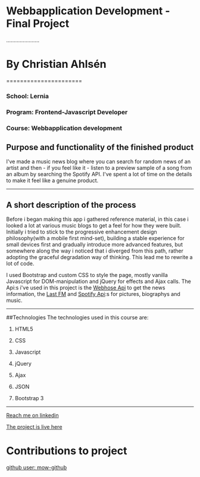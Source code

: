 # Webbapplication Development - Final Project
......................
# By Christian Ahlsén
======================
### School: Lernia
### Program: Frontend-Javascript Developer
### Course: Webbapplication development

## Purpose and functionality of the finished product

I've made a music news blog where you can search for random news of an artist and then - if you feel like it - listen to a preview
sample of a song from an album by searching the Spotify API.
I've spent a lot of time on the details to make it feel like a genuine product.
****

## A short description of the process

Before i began making this app i gathered reference material, in this case i looked a lot at various music blogs to get a feel for how they were built. Initially i tried to stick to the progressive enhancement design philosophy(with a mobile first mind-set), building a stable experience for small devices first and gradually introduce more advanced features, but somewhere along the way i noticed that i diverged from this path, rather adopting the graceful degradation way of thinking. This lead me to rewrite a lot of code.

I used Bootstrap and custom CSS to style the page, mostly vanilla Javascript for DOM-manipulation and jQuery for effects and Ajax calls.
The Api:s i've used in this project is the [Webhose Api](https://webhose.io/web-search-api) to get the news information, the [Last FM](http://www.last.fm/api) and [Spotify Api](https://developer.spotify.com/web-api/):s for pictures, biographys and music.
****
##Technologies
The technologies used in this course are: 

1. HTML5 

2. CSS 

3. Javascript 

4. jQuery 

5. Ajax

6. JSON

7. Bootstrap 3

****
[Reach me on linkedin](https://www.linkedin.com/in/christian-fujimaki-ahlsen-77701766?trk=nav_responsive_tab_profile)

[The project is live here](https://aknotofknots.github.io/Webbapplikationsutveckling-slutprojekt/)

# Contributions to project
[github user: mow-github](https://github.com/mow-github)
